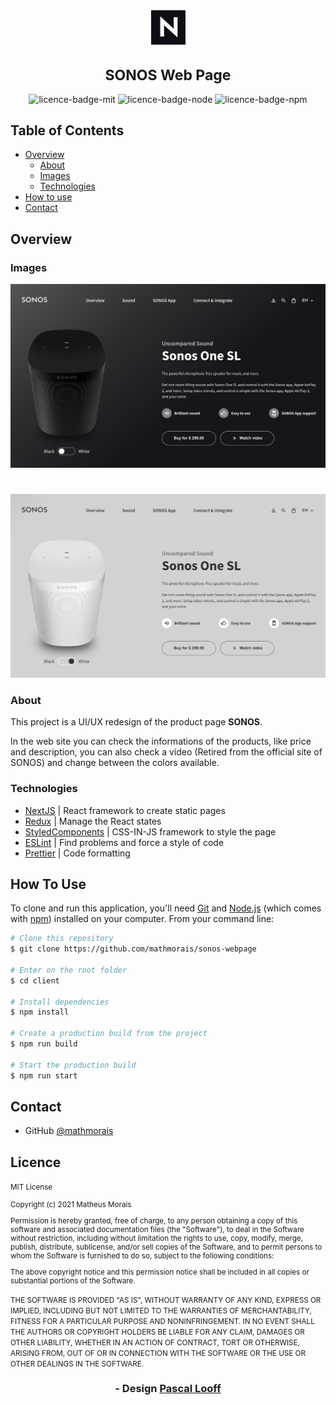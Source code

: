 <div align="center" >
<img height=55 src="./page_photos/logo.png">
<h1 style="font-size: 23px">SONOS Web Page</h1>
<img alt="licence-badge-mit" src="https://img.shields.io/static/v1?label=licence&message=MIT&color=blue">
<img alt="licence-badge-node" src="https://img.shields.io/static/v1?label=node&message=v14.15.3&color=green">
<img alt="licence-badge-npm" src="https://img.shields.io/static/v1?label=npm&message=v6.14.9&color=green">
</div>

## Table of Contents

- [Overview](#overview)
  - [About](#about)
  - [Images](#images)
  - [Technologies](#technologies)
- [How to use](#how-to-use)
- [Contact](#contact)

## Overview

### Images

<img  src="./page_photos/desktop_black.png">

#

<img src="./page_photos/desktop_white.png">

### About

This project is a UI/UX redesign of the product page **SONOS**.

In the web site you can check the informations of the products, like price and description, you can also check a vídeo (Retired from the official site of SONOS) and change between the colors available.

### Technologies

- [NextJS](https://nextjs.org/) | React framework to create static pages
- [Redux](https://redux.js.org/) | Manage the React states
- [StyledComponents](https://styled-components.com/) | CSS-IN-JS framework to style the page
- [ESLint](https://eslint.org/) | Find problems and force a style of code
- [Prettier](https://prettier.io/) | Code formatting

## How To Use

To clone and run this application, you'll need [Git](https://git-scm.com) and [Node.js](https://nodejs.org/en/download/) (which comes with [npm](http://npmjs.com)) installed on your computer. From your command line:

```bash
# Clone this repository
$ git clone https://github.com/mathmorais/sonos-webpage

# Enter on the root folder
$ cd client

# Install dependencies
$ npm install

# Create a production build from the project
$ npm run build

# Start the production build
$ npm run start
```

## Contact

- GitHub [@mathmorais](https://github.com/mathmorais)

## Licence

<small>MIT License

Copyright (c) 2021 Matheus Morais

Permission is hereby granted, free of charge, to any person obtaining a copy
of this software and associated documentation files (the "Software"), to deal
in the Software without restriction, including without limitation the rights
to use, copy, modify, merge, publish, distribute, sublicense, and/or sell
copies of the Software, and to permit persons to whom the Software is
furnished to do so, subject to the following conditions:

The above copyright notice and this permission notice shall be included in all
copies or substantial portions of the Software.

THE SOFTWARE IS PROVIDED "AS IS", WITHOUT WARRANTY OF ANY KIND, EXPRESS OR
IMPLIED, INCLUDING BUT NOT LIMITED TO THE WARRANTIES OF MERCHANTABILITY,
FITNESS FOR A PARTICULAR PURPOSE AND NONINFRINGEMENT. IN NO EVENT SHALL THE
AUTHORS OR COPYRIGHT HOLDERS BE LIABLE FOR ANY CLAIM, DAMAGES OR OTHER
LIABILITY, WHETHER IN AN ACTION OF CONTRACT, TORT OR OTHERWISE, ARISING FROM,
OUT OF OR IN CONNECTION WITH THE SOFTWARE OR THE USE OR OTHER DEALINGS IN THE
SOFTWARE.</small>

<div align="center">
<h3>
- Design 
<a href="https://www.behance.net/pascal-l">Pascal Looff</a>
<h3></div>
